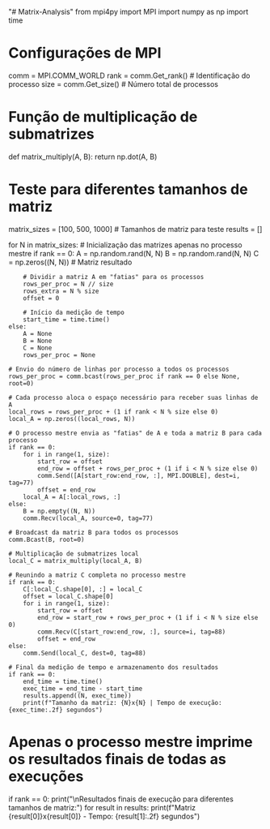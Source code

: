 "# Matrix-Analysis" 
from mpi4py import MPI
import numpy as np
import time

# Configurações de MPI
comm = MPI.COMM_WORLD
rank = comm.Get_rank()  # Identificação do processo
size = comm.Get_size()   # Número total de processos

# Função de multiplicação de submatrizes
def matrix_multiply(A, B):
    return np.dot(A, B)

# Teste para diferentes tamanhos de matriz
matrix_sizes = [100, 500, 1000]  # Tamanhos de matriz para teste
results = []

for N in matrix_sizes:
    # Inicialização das matrizes apenas no processo mestre
    if rank == 0:
        A = np.random.rand(N, N)
        B = np.random.rand(N, N)
        C = np.zeros((N, N))  # Matriz resultado
        
        # Dividir a matriz A em "fatias" para os processos
        rows_per_proc = N // size
        rows_extra = N % size
        offset = 0
        
        # Início da medição de tempo
        start_time = time.time()
    else:
        A = None
        B = None
        C = None
        rows_per_proc = None

    # Envio do número de linhas por processo a todos os processos
    rows_per_proc = comm.bcast(rows_per_proc if rank == 0 else None, root=0)

    # Cada processo aloca o espaço necessário para receber suas linhas de A
    local_rows = rows_per_proc + (1 if rank < N % size else 0)
    local_A = np.zeros((local_rows, N))

    # O processo mestre envia as "fatias" de A e toda a matriz B para cada processo
    if rank == 0:
        for i in range(1, size):
            start_row = offset
            end_row = offset + rows_per_proc + (1 if i < N % size else 0)
            comm.Send([A[start_row:end_row, :], MPI.DOUBLE], dest=i, tag=77)
            offset = end_row
        local_A = A[:local_rows, :]
    else:
        B = np.empty((N, N))
        comm.Recv(local_A, source=0, tag=77)

    # Broadcast da matriz B para todos os processos
    comm.Bcast(B, root=0)

    # Multiplicação de submatrizes local
    local_C = matrix_multiply(local_A, B)

    # Reunindo a matriz C completa no processo mestre
    if rank == 0:
        C[:local_C.shape[0], :] = local_C
        offset = local_C.shape[0]
        for i in range(1, size):
            start_row = offset
            end_row = start_row + rows_per_proc + (1 if i < N % size else 0)
            comm.Recv(C[start_row:end_row, :], source=i, tag=88)
            offset = end_row
    else:
        comm.Send(local_C, dest=0, tag=88)

    # Final da medição de tempo e armazenamento dos resultados
    if rank == 0:
        end_time = time.time()
        exec_time = end_time - start_time
        results.append((N, exec_time))
        print(f"Tamanho da matriz: {N}x{N} | Tempo de execução: {exec_time:.2f} segundos")

# Apenas o processo mestre imprime os resultados finais de todas as execuções
if rank == 0:
    print("\nResultados finais de execução para diferentes tamanhos de matriz:")
    for result in results:
        print(f"Matriz {result[0]}x{result[0]} - Tempo: {result[1]:.2f} segundos")
